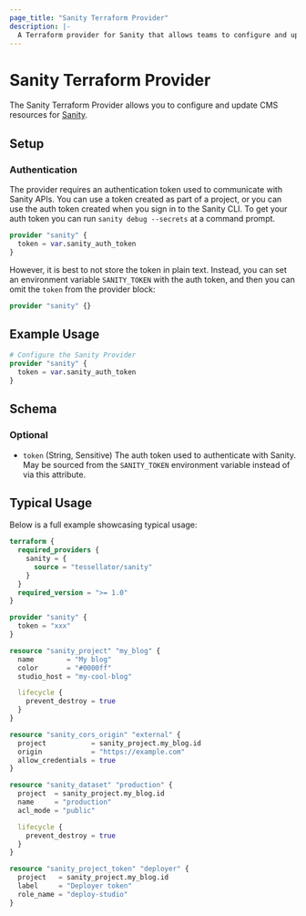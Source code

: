 ```yaml
---
page_title: "Sanity Terraform Provider"
description: |-
  A Terraform provider for Sanity that allows teams to configure and update CMS resources.
---
```


# Sanity Terraform Provider

The Sanity Terraform Provider allows you to configure and update CMS resources for [Sanity](https://www.sanity.io/).

## Setup

### Authentication

The provider requires an authentication token used to communicate with Sanity APIs. You can use a token created as part of a project, or you can use the auth token created when you sign in to the Sanity CLI. To get your auth token you can run `sanity debug --secrets` at a command prompt.

```terraform
provider "sanity" {
  token = var.sanity_auth_token
}
```

However, it is best to not store the token in plain text. Instead, you can set an environment variable `SANITY_TOKEN` with the auth token, and then you can omit the `token` from the provider block:

```terraform
provider "sanity" {}
```

## Example Usage

```terraform
# Configure the Sanity Provider
provider "sanity" {
  token = var.sanity_auth_token
}
```

<!-- schema generated by tfplugindocs -->
## Schema

### Optional

- `token` (String, Sensitive) The auth token used to authenticate with Sanity. May be sourced from the `SANITY_TOKEN` environment variable instead of via this attribute.



## Typical Usage

Below is a full example showcasing typical usage:

```terraform
terraform {
  required_providers {
    sanity = {
      source = "tessellator/sanity"
    }
  }
  required_version = ">= 1.0"
}

provider "sanity" {
  token = "xxx"
}

resource "sanity_project" "my_blog" {
  name        = "My blog"
  color       = "#0000ff"
  studio_host = "my-cool-blog"

  lifecycle {
    prevent_destroy = true
  }
}

resource "sanity_cors_origin" "external" {
  project           = sanity_project.my_blog.id
  origin            = "https://example.com"
  allow_credentials = true
}

resource "sanity_dataset" "production" {
  project  = sanity_project.my_blog.id
  name     = "production"
  acl_mode = "public"

  lifecycle {
    prevent_destroy = true
  }
}

resource "sanity_project_token" "deployer" {
  project   = sanity_project.my_blog.id
  label     = "Deployer token"
  role_name = "deploy-studio"
}
```

